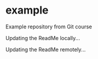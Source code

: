 # example
Example repository from Git course

Updating the ReadMe locally...

Updating the ReadMe remotely...
